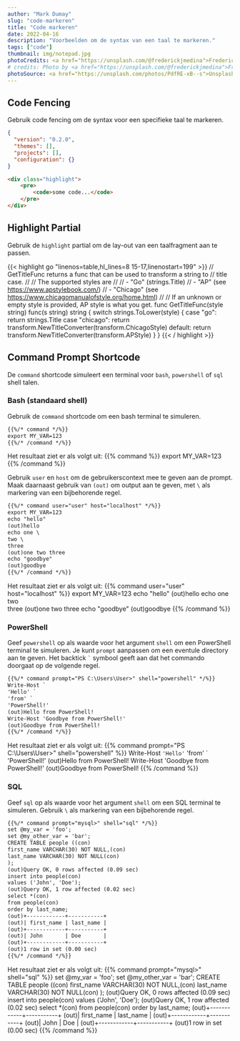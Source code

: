 ```yaml
---
author: "Mark Dumay"
slug: "code-markeren"
title: "Code markeren"
date: 2022-04-16
description: "Voorbeelden om de syntax van een taal te markeren."
tags: ["code"]
thumbnail: img/notepad.jpg
photoCredits: <a href="https://unsplash.com/@frederickjmedina">Frederick Medina</a>
# credits: Photo by <a href="https://unsplash.com/@frederickjmedina">Frederick Medina</a> on <a href="https://unsplash.com/photos/PdfRE-xB--s">Unsplash</a>
photoSource: <a href="https://unsplash.com/photos/PdfRE-xB--s">Unsplash</a>
---
```


## Code Fencing

Gebruik code fencing om de syntax voor een specifieke taal te markeren.

```json
{
  "version": "0.2.0",
  "themes": [],
  "projects": [],
  "configuration": {}
}
```

```html
<div class="highlight">
    <pre>
        <code>some code...</code>
    </pre>
</div>
```

## Highlight Partial

Gebruik de `highlight` partial om de lay-out van een taalfragment aan te passen.

{{< highlight go "linenos=table,hl_lines=8 15-17,linenostart=199" >}}
// GetTitleFunc returns a func that can be used to transform a string to
// title case.
//
// The supported styles are
//
// - "Go" (strings.Title)
// - "AP" (see https://www.apstylebook.com/)
// - "Chicago" (see https://www.chicagomanualofstyle.org/home.html)
//
// If an unknown or empty style is provided, AP style is what you get.
func GetTitleFunc(style string) func(s string) string {
  switch strings.ToLower(style) {
  case "go":
    return strings.Title
  case "chicago":
    return transform.NewTitleConverter(transform.ChicagoStyle)
  default:
    return transform.NewTitleConverter(transform.APStyle)
  }
}
{{< / highlight >}}

## Command Prompt Shortcode

De `command` shortcode simuleert een terminal voor `bash`, `powershell` of `sql` shell talen.

### Bash (standaard shell)

Gebruik de `command` shortcode om een bash terminal te simuleren.

```html
{{%/* command */%}}
export MY_VAR=123
{{%/* /command */%}}
```

Het resultaat ziet er als volgt uit:
{{% command %}}
export MY_VAR=123
{{% /command %}}

Gebruik `user` en `host` om de gebruikerscontext mee te geven aan de prompt. Maak daarnaast gebruik van `(out)` om output aan te geven, met `\` als markering van een bijbehorende regel.

```html
{{%/* command user="user" host="localhost" */%}}
export MY_VAR=123
echo "hello"
(out)hello
echo one \
two \
three
(out)one two three
echo "goodbye"
(out)goodbye
{{%/* /command */%}}
```

Het resultaat ziet er als volgt uit:
{{% command user="user" host="localhost" %}}
export MY_VAR=123
echo "hello"
(out)hello
echo one \
two \
three
(out)one two three
echo "goodbye"
(out)goodbye
{{% /command %}}

### PowerShell

Geef `powershell` op als waarde voor het argument `shell` om een PowerShell terminal te simuleren. Je kunt `prompt` aanpassen om een eventule directory aan te geven. Het backtick `` ` `` symbool geeft aan dat het commando doorgaat op de volgende regel.

```html
{{%/* command prompt="PS C:\Users\User>" shell="powershell" */%}}
Write-Host `
'Hello' `
'from' `
'PowerShell!'
(out)Hello from PowerShell!
Write-Host 'Goodbye from PowerShell!'
(out)Goodbye from PowerShell!
{{%/* /command */%}}
```

Het resultaat ziet er als volgt uit:
{{% command prompt="PS C:\Users\User>" shell="powershell" %}}
Write-Host `
'Hello' `
'from' `
'PowerShell!'
(out)Hello from PowerShell!
Write-Host 'Goodbye from PowerShell!'
(out)Goodbye from PowerShell!
{{% /command %}}

### SQL

Geef `sql` op als waarde voor het argument `shell` om een SQL terminal te simuleren. Gebruik `\` als markering van een bijbehorende regel.

```html
{{%/* command prompt="mysql>" shell="sql" */%}}
set @my_var = 'foo';
set @my_other_var = 'bar';
CREATE TABLE people ((con)
first_name VARCHAR(30) NOT NULL,(con)
last_name VARCHAR(30) NOT NULL(con)
);
(out)Query OK, 0 rows affected (0.09 sec)
insert into people(con)
values ('John', 'Doe');
(out)Query OK, 1 row affected (0.02 sec)
select *(con)
from people(con)
order by last_name;
(out)+------------+-----------+
(out)| first_name | last_name |
(out)+------------+-----------+
(out)| John       | Doe       |
(out)+------------+-----------+
(out)1 row in set (0.00 sec)
{{%/* /command */%}}
```

Het resultaat ziet er als volgt uit:
{{% command prompt="mysql>" shell="sql" %}}
set @my_var = 'foo';
set @my_other_var = 'bar';
CREATE TABLE people ((con)
first_name VARCHAR(30) NOT NULL,(con)
last_name VARCHAR(30) NOT NULL(con)
);
(out)Query OK, 0 rows affected (0.09 sec)
insert into people(con)
values ('John', 'Doe');
(out)Query OK, 1 row affected (0.02 sec)
select *(con)
from people(con)
order by last_name;
(out)+------------+-----------+
(out)| first_name | last_name |
(out)+------------+-----------+
(out)| John       | Doe       |
(out)+------------+-----------+
(out)1 row in set (0.00 sec)
{{% /command %}}
